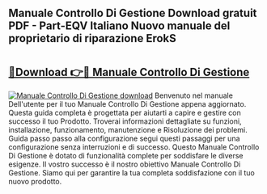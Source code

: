 ## Manuale Controllo Di Gestione Download gratuit PDF - Part-EQV Italiano Nuovo manuale del proprietario di riparazione ErokS

# <h2><a href="http://dff3xn.blite.top/?on=Manuale+Controllo+Di+Gestione">🔗Download 👉🔴 Manuale Controllo Di Gestione</a></h2>

[![Manuale Controllo Di Gestione download](https://i.imgur.com/lujVjoI.png)](http://dff3xn.blite.top/?on=Manuale+Controllo+Di+Gestione)
Benvenuto nel manuale Dell'utente per il tuo Manuale Controllo Di Gestione appena aggiornato. Questa guida completa è progettata per aiutarti a capire e gestire con successo il tuo Prodotto. Troverai informazioni dettagliate su funzioni, installazione, funzionamento, manutenzione e Risoluzione dei problemi. Guida passo passo alla configurazione segui questi passaggi per una configurazione senza interruzioni e di successo. Questo Manuale Controllo Di Gestione è dotato di funzionalità complete per soddisfare le diverse esigenze. Il vostro successo è il nostro obiettivo Manuale Controllo Di Gestione. Siamo qui per garantire la tua completa soddisfazione con il tuo nuovo prodotto.
